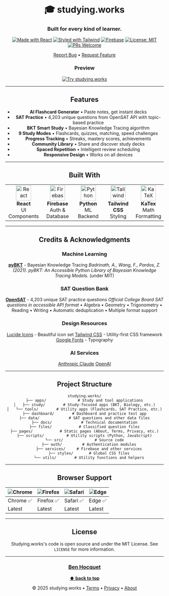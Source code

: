 <div align="center">

# 🎓 studying.works

### Built for every kind of learner.

[![Made with React](https://img.shields.io/badge/React-18-61dafb?logo=react&logoColor=white)](https://react.dev/)
[![Styled with Tailwind](https://img.shields.io/badge/Tailwind-CSS-38bdf8?logo=tailwindcss&logoColor=white)](https://tailwindcss.com/)
[![Firebase](https://img.shields.io/badge/Firebase-Backend-ffca28?logo=firebase&logoColor=black)](https://firebase.google.com/)
[![License: MIT](https://img.shields.io/badge/License-MIT-blue.svg)](LICENSE)
[![PRs Welcome](https://img.shields.io/badge/PRs-welcome-brightgreen.svg)](CONTRIBUTING.md)

[Report Bug](https://github.com/benpitt/studying.works/issues) • [Request Feature](https://github.com/benpitt/studying.works/issues)

<div align="center">

### Preview

<a href="https://studying.works">
  <img src="https://img.shields.io/badge/🎓_Try_It_Live-studying.works-667eea?style=for-the-badge" alt="Try studying.works"/>
</a>

</div>

---

## Features

 - **AI Flashcard Generator** • Paste notes, get instant decks
- **SAT Practice** • 4,203 unique questions from OpenSAT API with topic-based practice
- **BKT Smart Study** • Bayesian Knowledge Tracing algorithm
- **9 Study Modes** • Flashcards, quizzes, matching, speed challenges
- **Progress Tracking** • Streaks, mastery scores, achievements
- **Community Library** • Share and discover study decks
- **Spaced Repetition** • Intelligent review scheduling
- **Responsive Design** • Works on all devices  

---

## Built With

<table>
<tr>
<td align="center" width="25%">
<img src="https://cdn.jsdelivr.net/gh/devicons/devicon/icons/react/react-original.svg" width="48" height="48" alt="React" />
<br><strong>React</strong>
<br>UI Components
</td>
<td align="center" width="25%">
<img src="https://cdn.jsdelivr.net/gh/devicons/devicon/icons/firebase/firebase-plain.svg" width="48" height="48" alt="Firebase" />
<br><strong>Firebase</strong>
<br>Auth & Database
</td>
<td align="center" width="25%">
<img src="https://cdn.jsdelivr.net/gh/devicons/devicon/icons/python/python-original.svg" width="48" height="48" alt="Python" />
<br><strong>Python</strong>
<br>ML Backend
</td>
<td align="center" width="25%">
<img src="https://upload.wikimedia.org/wikipedia/commons/thumb/d/d5/Tailwind_CSS_Logo.svg/2560px-Tailwind_CSS_Logo.svg.png" width="48" height="48" alt="Tailwind" />
<br><strong>Tailwind CSS</strong>
<br>Styling
</td>
  <td align="center" width="25%">
<img src="https://avatars.githubusercontent.com/u/31191489?s=200&v=4" width="48" height="48" alt="KaTeX" />
<br><strong>KaTex</strong>
<br>Math Formatting
</tr>
</table>

---

##  Credits & Acknowledgments

### Machine Learning
**[pyBKT](https://github.com/CAHLR/pyBKT)** - Bayesian Knowledge Tracing
*Badrinath, A., Wang, F., Pardos, Z. (2021). pyBKT: An Accessible Python Library of Bayesian Knowledge Tracing Models.*
(under MIT)

### SAT Question Bank
**[OpenSAT](https://github.com/opensat/opensat)** - 4,203 unique SAT practice questions
*Official College Board SAT questions in accessible API format*
• Algebra • Geometry • Trigonometry • Reading • Writing
• Automatic deduplication • Multiple format support

### Design Resources
[Lucide Icons](https://lucide.dev/) - Beautiful icon set
[Tailwind CSS](https://tailwindcss.com/) - Utility-first CSS framework
[Google Fonts](https://fonts.google.com/) - Typography


### AI Services
[Anthropic Claude](https://www.anthropic.com/claude)
[OpenAI](https://openai.com/) 


---

## Project Structure

```
studying.works/
├── apps/              # Study and tool applications
│   ├── study/        # Study-focused apps (BKT, Biology, etc.)
│   └── tools/        # Utility apps (Flashcards, SAT Practice, etc.)
├── dashboard/        # Dashboard and practice test app
├── data/             # SAT questions and other data files
├── docs/             # Technical documentation
├── files/            # Classified question files
├── pages/            # Static pages (About, Terms, Privacy, etc.)
├── scripts/          # Utility scripts (Python, JavaScript)
└── src/              # Source code
    ├── auth/         # Authentication modules
    ├── services/     # Firebase and other services
    ├── styles/       # Global CSS files
    └── utils/        # Utility functions and helpers
```

---

## Browser Support

| ![Chrome](https://raw.githubusercontent.com/alrra/browser-logos/master/src/chrome/chrome_48x48.png) | ![Firefox](https://raw.githubusercontent.com/alrra/browser-logos/master/src/firefox/firefox_48x48.png) | ![Safari](https://raw.githubusercontent.com/alrra/browser-logos/master/src/safari/safari_48x48.png) | ![Edge](https://raw.githubusercontent.com/alrra/browser-logos/master/src/edge/edge_48x48.png) |
| --- | --- | --- | --- |
| Chrome ✅ | Firefox ✅ | Safari ✅ | Edge ✅ |
| Latest | Latest | Latest | Latest |

---

## License

Studying.works's code is open source and under the MIT License. See `LICENSE` for more information.

---

<div align="center">

### [Ben Hocquet](https://github.com/Benpitt)

**[⬆ back to top](#-studyingworks)**



© 2025 studying.works • [Terms](https://studying.works/terms.html) • [Privacy](https://studying.works/privacy.html) • [About](https://studying.works/about.html)

</div>
